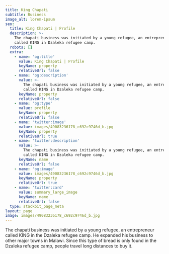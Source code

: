 ```yaml
---
title: King Chapati
subtitle: Business
image_alt: lorem-ipsum
seo:
  title: King Chapati | Profile
  description: >-
    The chapati business was initiated by a young refugee, an entrepreneur
    called KING in Dzaleka refugee camp.
  robots: []
  extra:
    - name: 'og:title'
      value: King Chapati | Profile
      keyName: property
      relativeUrl: false
    - name: 'og:description'
      value: >-
        The chapati business was initiated by a young refugee, an entrepreneur
        called KING in Dzaleka refugee camp.
      keyName: property
      relativeUrl: false
    - name: 'og:type'
      value: profile
      keyName: property
      relativeUrl: false
    - name: 'twitter:image'
      value: images/49083236178_c692c9746d_b.jpg
      keyName: property
      relativeUrl: true
    - name: 'twitter:description'
      value: >-
        The chapati business was initiated by a young refugee, an entrepreneur
        called KING in Dzaleka refugee camp.
      keyName: name
      relativeUrl: false
    - name: 'og:image'
      value: images/49083236178_c692c9746d_b.jpg
      keyName: property
      relativeUrl: true
    - name: 'twitter:card'
      value: summary_large_image
      keyName: name
      relativeUrl: false
  type: stackbit_page_meta
layout: page
image: images/49083236178_c692c9746d_b.jpg
---
```

The chapati business was initiated by a young refugee, an entrepreneur called KING in the Dzaleka refugee camp. He expanded his business to other major towns in Malawi. Since this type of bread is only found in the Dzaleka refugee camp, people travel long distances to buy it.




